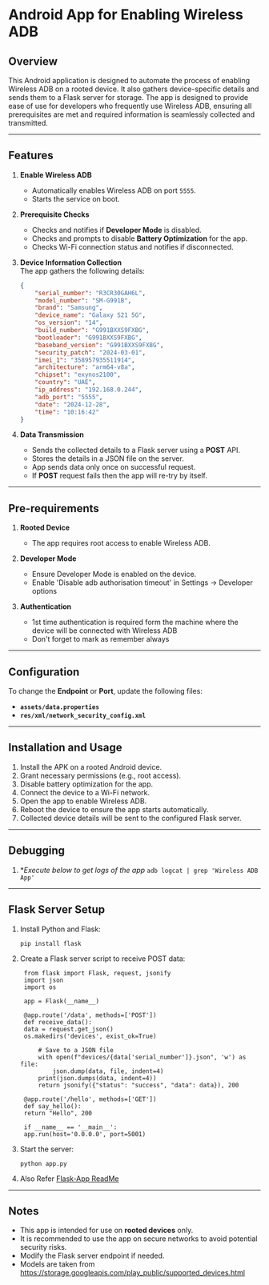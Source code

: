 # Android App for Enabling Wireless ADB

## Overview

This Android application is designed to automate the process of enabling Wireless ADB on a rooted device.
It also gathers device-specific details and sends them to a Flask server for storage.
The app is designed to provide ease of use for developers who frequently use Wireless ADB, ensuring all prerequisites are met and required information is seamlessly collected and transmitted.

---

## Features

1. **Enable Wireless ADB**
   - Automatically enables Wireless ADB on port `5555`.
   - Starts the service on boot.

2. **Prerequisite Checks**
   - Checks and notifies if **Developer Mode** is disabled.
   - Checks and prompts to disable **Battery Optimization** for the app.
   - Checks Wi-Fi connection status and notifies if disconnected.

3. **Device Information Collection**  
   The app gathers the following details:
   ```json
   {
       "serial_number": "R3CR30GAH6L",
       "model_number": "SM-G991B",
       "brand": "Samsung",
       "device_name": "Galaxy S21 5G",
       "os_version": "14",
       "build_number": "G991BXXS9FXBG",
       "bootloader": "G991BXXS9FXBG",
       "baseband_version": "G991BXXS9FXBG",
       "security_patch": "2024-03-01",
       "imei_1": "358957935511914",
       "architecture": "arm64-v8a",
       "chipset": "exynos2100",
       "country": "UAE",
       "ip_address": "192.168.0.244",
       "adb_port": "5555",
       "date": "2024-12-28",
       "time": "10:16:42"
   }
   ```

4. **Data Transmission**
   - Sends the collected details to a Flask server using a **POST** API.
   - Stores the details in a JSON file on the server.
   - App sends data only once on successful request.
   - If **POST** request fails then the app will re-try by itself.

---

## Pre-requirements

1. **Rooted Device**
   - The app requires root access to enable Wireless ADB.

2. **Developer Mode**
   - Ensure Developer Mode is enabled on the device.
   - Enable 'Disable adb authorisation timeout' in Settings -> Developer options

3. **Authentication**
   - 1st time authentication is required form the machine where the device will be connected with Wireless ADB
   - Don't forget to mark as remember always

---
## Configuration

To change the **Endpoint** or **Port**, update the following files:
- **`assets/data.properties`**
- **`res/xml/network_security_config.xml`**

---
## Installation and Usage

1. Install the APK on a rooted Android device.
2. Grant necessary permissions (e.g., root access).
3. Disable battery optimization for the app.
4. Connect the device to a Wi-Fi network.
5. Open the app to enable Wireless ADB.
6. Reboot the device to ensure the app starts automatically.
7. Collected device details will be sent to the configured Flask server.

---

## Debugging

1. **Execute below to get logs of the app*
   `adb logcat | grep 'Wireless ADB App'`

---

## Flask Server Setup

1. Install Python and Flask:
   ```
   pip install flask
   ```
2. Create a Flask server script to receive POST data:
   ```
    from flask import Flask, request, jsonify
    import json
    import os
    
    app = Flask(__name__)
    
    @app.route('/data', methods=['POST'])
    def receive_data():
    data = request.get_json()
    os.makedirs('devices', exist_ok=True)
    
        # Save to a JSON file
        with open(f"devices/{data['serial_number']}.json", 'w') as file:
            json.dump(data, file, indent=4)
        print(json.dumps(data, indent=4))
        return jsonify({"status": "success", "data": data}), 200
    
    @app.route('/hello', methods=['GET'])
    def say_hello():
    return "Hello", 200
    
    if __name__ == '__main__':
    app.run(host='0.0.0.0', port=5001)

   ```
3. Start the server:
   ```
   python app.py
   ```
4. Also Refer [Flask-App ReadMe](app/src/main/assets/flask-app/ReadMe.md)
---

## Notes

- This app is intended for use on **rooted devices** only.
- It is recommended to use the app on secure networks to avoid potential security risks.
- Modify the Flask server endpoint if needed.
- Models are taken from https://storage.googleapis.com/play_public/supported_devices.html